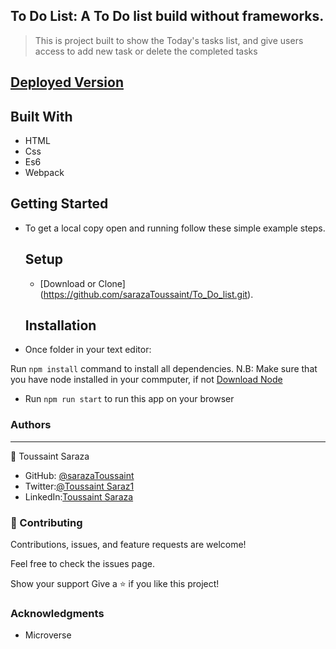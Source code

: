 
## To Do List: A To Do list build without frameworks.

>This is project built to show the Today's tasks list, and give users access to add new task or delete the completed tasks

## [Deployed Version]()

## Built With
* HTML
* Css
* Es6
* Webpack

## Getting Started

- To get a local copy open and running follow these simple example steps.

   ## Setup

   - [Download or Clone] (https://github.com/sarazaToussaint/To_Do_list.git).

   ## Installation

 - Once folder in your text editor:

Run `npm install` command to install all dependencies. N.B: Make sure that you have node installed in your commputer, if not [Download Node](https://nodejs.org/en/)

- Run `npm run start` to run this app on your browser

### Authors
***
👤 Toussaint Saraza

* GitHub: [@sarazaToussaint](https://github.com/sarazaToussaint)
* Twitter:[@Toussaint Saraz1](https://twitter.com/precious_akams)
* LinkedIn:[Toussaint Saraza](https://www.linkedin.com/in/toussaint-saraza-841b111ba/)

### 🤝 Contributing
Contributions, issues, and feature requests are welcome!

Feel free to check the issues page.

Show your support
Give a ⭐️ if you like this project!

### Acknowledgments
* Microverse
